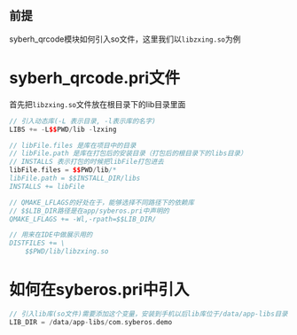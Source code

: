 ## 前提
syberh_qrcode模块如何引入so文件，这里我们以`libzxing.so`为例

# syberh_qrcode.pri文件
首先把`libzxing.so`文件放在根目录下的lib目录里面

```C++
// 引入动态库(-L 表示目录, -l表示库的名字)
LIBS += -L$$PWD/lib -lzxing

// libFile.files 是库在项目中的目录
// libFile.path 是库在打包后的安装目录（打包后的根目录下的libs目录）
// INSTALLS 表示打包的时候把libFile打包进去
libFile.files = $$PWD/lib/*
libFile.path = $$INSTALL_DIR/libs
INSTALLS += libFile

// QMAKE_LFLAGS的好处在于，能够选择不同路径下的依赖库
// $$LIB_DIR路径是在app/syberos.pri中声明的
QMAKE_LFLAGS += -Wl,-rpath=$$LIB_DIR/

// 用来在IDE中做展示用的
DISTFILES += \
    $$PWD/lib/libzxing.so
```

# 如何在syberos.pri中引入
``` C++
// 引入lib库(so文件)需要添加这个变量，安装到手机以后lib库位于/data/app-libs目录下， 根据appid来分开的
LIB_DIR = /data/app-libs/com.syberos.demo
```